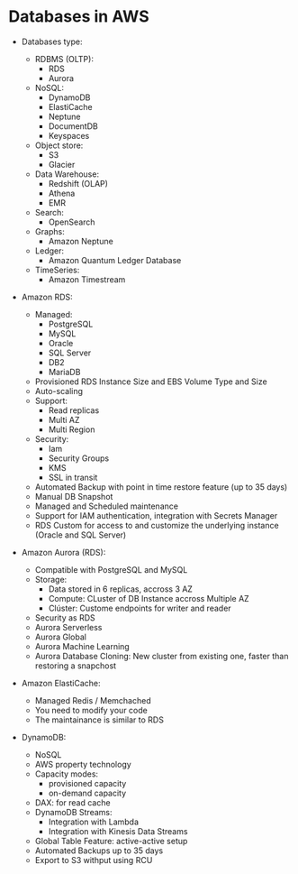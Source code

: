 # Databases in AWS

* Databases type:
    * RDBMS (OLTP): 
        * RDS
        * Aurora
    * NoSQL:
        * DynamoDB
        * ElastiCache
        * Neptune
        * DocumentDB
        * Keyspaces
    * Object store:
        * S3
        * Glacier
    * Data Warehouse:
        * Redshift (OLAP)
        * Athena
        * EMR
    * Search:
        * OpenSearch
    * Graphs:
        * Amazon Neptune
    * Ledger:
        * Amazon Quantum Ledger Database
    * TimeSeries:
        * Amazon Timestream

* Amazon RDS:
    * Managed:
        * PostgreSQL
        * MySQL
        * Oracle
        * SQL Server
        * DB2
        * MariaDB
    * Provisioned RDS Instance Size and EBS Volume Type and Size
    * Auto-scaling
    * Support:
        * Read replicas
        * Multi AZ
        * Multi Region
    * Security:
        * Iam
        * Security Groups
        * KMS
        * SSL in transit
    * Automated Backup with point in time restore feature (up to 35 days)
    * Manual DB Snapshot
    * Managed and Scheduled maintenance
    * Support for IAM authentication, integration with Secrets Manager
    * RDS Custom for access to and customize the underlying instance (Oracle and SQL Server)

* Amazon Aurora (RDS):
    * Compatible with PostgreSQL and MySQL
    * Storage:
        * Data stored in 6 replicas, accross 3 AZ
        * Compute: CLuster of DB Instance accross Multiple AZ
        * Clúster: Custome endpoints for writer and reader
    * Security as RDS
    * Aurora Serverless
    * Aurora Global
    * Aurora Machine Learning
    * Aurora Database Cloning: New cluster from existing one, faster than restoring a snapchost

* Amazon ElastiCache:
    * Managed Redis / Memchached
    * You need to modify your code
    * The maintainance is similar to RDS

* DynamoDB:
    * NoSQL
    * AWS property technology
    * Capacity modes:
        * provisioned capacity
        * on-demand capacity
    * DAX: for read cache
    * DynamoDB Streams:
        * Integration with Lambda
        * Integration with Kinesis Data Streams
    * Global Table Feature: active-active setup
    * Automated Backups up to 35 days
    * Export to S3 withput using RCU